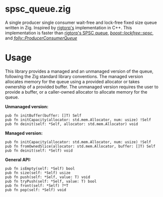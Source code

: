 # spsc_queue.zig
A single producer single consumer wait-free and lock-free fixed size queue written in Zig. Inspired by [rigtorp's](https://github.com/rigtorp/SPSCQueue/tree/master) implementation in C++. This implementation is faster than [rigtorp's SPSC queue](https://github.com/rigtorp/SPSCQueue/tree/master),
[*boost::lockfree::spsc*](https://www.boost.org/doc/libs/1_76_0/doc/html/boost/lockfree/spsc_queue.html), and [*folly::ProducerConsumerQueue*](https://github.com/facebook/folly/blob/master/folly/docs/ProducerConsumerQueue.md)

# Usage
This library provides a managed and an unmanaged version of the queue, following the Zig standard library conventions.
The managed version allocates memory for the queue using a provided allocator or takes ownership of a provided buffer.
The unmanaged version requires the user to provide a buffer, or a caller-owned allocator to allocate memory for the queue.

**Unmanaged version:**
```zig
pub fn initBuffer(buffer: []T) Self
pub fn initCapacity(allocator: std.mem.Allocator, num: usize) !Self
pub fn deinit(self: *Self, allocator: std.mem.Allocator) void
```

**Managed version:**
```zig
pub fn initCapacity(allocator: std.mem.Allocator, num: usize) !Self
pub fn fromOwnedSlice(allocator: std.mem.Allocator, buffer: []T) Self
pub fn deinit(self: *Self) void
```

**General API:**
```zig
pub fn isEmpty(self: *Self) bool
pub fn size(self: *Self) usize
pub fn push(self: *Self, value: T) void
pub fn tryPush(self: *Self, value: T) bool
pub fn front(self: *Self) ?*T
pub fn pop(self: *Self) void
```

